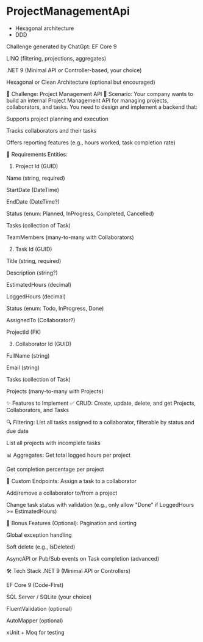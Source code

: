 # ProjectManagementApi
- Hexagonal architecture
- DDD


Challenge generated by ChatGpt:
EF Core 9

LINQ (filtering, projections, aggregates)

.NET 9 (Minimal API or Controller-based, your choice)

Hexagonal or Clean Architecture (optional but encouraged)

📘 Challenge: Project Management API
📖 Scenario:
Your company wants to build an internal Project Management API for managing projects, collaborators, and tasks. You need to design and implement a backend that:

Supports project planning and execution

Tracks collaborators and their tasks

Offers reporting features (e.g., hours worked, task completion rate)

🧩 Requirements
Entities:
1. Project
Id (GUID)

Name (string, required)

StartDate (DateTime)

EndDate (DateTime?)

Status (enum: Planned, InProgress, Completed, Cancelled)

Tasks (collection of Task)

TeamMembers (many-to-many with Collaborators)

2. Task
Id (GUID)

Title (string, required)

Description (string?)

EstimatedHours (decimal)

LoggedHours (decimal)

Status (enum: Todo, InProgress, Done)

AssignedTo (Collaborator?)

ProjectId (FK)

3. Collaborator
Id (GUID)

FullName (string)

Email (string)

Tasks (collection of Task)

Projects (many-to-many with Projects)

✨ Features to Implement
✅ CRUD:
Create, update, delete, and get Projects, Collaborators, and Tasks

🔍 Filtering:
List all tasks assigned to a collaborator, filterable by status and due date

List all projects with incomplete tasks

📊 Aggregates:
Get total logged hours per project

Get completion percentage per project

👤 Custom Endpoints:
Assign a task to a collaborator

Add/remove a collaborator to/from a project

Change task status with validation (e.g., only allow "Done" if LoggedHours >= EstimatedHours)

🧪 Bonus Features (Optional):
Pagination and sorting

Global exception handling

Soft delete (e.g., IsDeleted)

AsyncAPI or Pub/Sub events on Task completion (advanced)

🛠️ Tech Stack
.NET 9 (Minimal API or Controllers)

EF Core 9 (Code-First)

SQL Server / SQLite (your choice)

FluentValidation (optional)

AutoMapper (optional)

xUnit + Moq for testing


